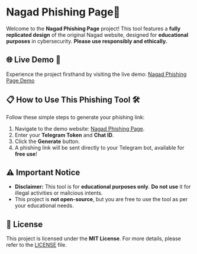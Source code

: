 # Nagad Phishing Page🎣

Welcome to the **Nagad Phishing Page** project! This tool features a **fully replicated design** of the original Nagad website, designed for **educational purposes** in cybersecurity. **Please use responsibly and ethically.**

## 🌐 Live Demo 🚀

Experience the project firsthand by visiting the live demo: [Nagad Phishing Page Demo](https://sujon407.github.io/nagad-web/)

## 📋 How to Use This Phishing Tool 🛠️

Follow these simple steps to generate your phishing link:

1. Navigate to the demo website: [Nagad Phishing Page](https://sujon407.github.io/nagad-web/).
2. Enter your **Telegram Token** and **Chat ID**.
3. Click the **Generate** button.
4. A phishing link will be sent directly to your Telegram bot, available for **free use**!

## ⚠️ Important Notice

- **Disclaimer:** This tool is for **educational purposes only**. **Do not use** it for illegal activities or malicious intents.
- This project is **not open-source**, but you are free to use the tool as per your educational needs.

## 📝 License

This project is licensed under the **MIT License**. For more details, please refer to the [LICENSE](LICENSE) file.
